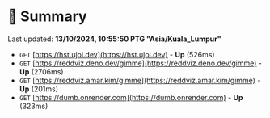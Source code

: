# 📖 Summary
Last updated: **13/10/2024, 10:55:50 PTG "Asia/Kuala_Lumpur"**

- `GET` [https://hst.ujol.dev](https://hst.ujol.dev) - **Up** (526ms)
- `GET` [https://reddviz.deno.dev/gimme](https://reddviz.deno.dev/gimme) - **Up** (2706ms)
- `GET` [https://reddviz.amar.kim/gimme](https://reddviz.amar.kim/gimme) - **Up** (201ms)
- `GET` [https://dumb.onrender.com](https://dumb.onrender.com) - **Up** (323ms)
